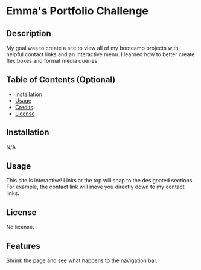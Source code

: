 # Emma's Portfolio Challenge

## Description

My goal was to create a site to view all of my bootcamp projects with helpful contact links and an interactive menu. I learned how to better create flex boxes and format media queries.

## Table of Contents (Optional)

- [Installation](#installation)
- [Usage](#usage)
- [Credits](#credits)
- [License](#license)

## Installation

N/A

## Usage

This site is interactive! Links at the top will snap to the designated sections. For example, the contact link will move you directly down to my contact links. 

## License

No license.

## Features

Shrink the page and see what happens to the navigation bar.
